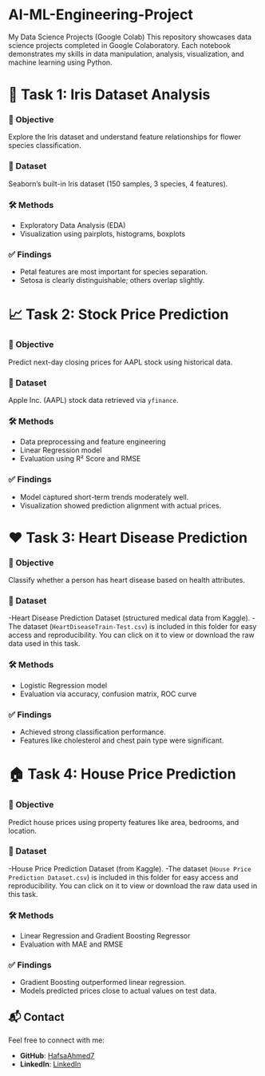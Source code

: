 # AI-ML-Engineering-Project
My Data Science Projects (Google Colab)
This repository showcases data science projects completed in Google Colaboratory. Each notebook demonstrates my skills in data manipulation, analysis, visualization, and machine learning using Python.

# 🌸 Task 1: Iris Dataset Analysis

### 🧠 Objective
Explore the Iris dataset and understand feature relationships for flower species classification.

### 📂 Dataset
Seaborn’s built-in Iris dataset (150 samples, 3 species, 4 features).

### 🛠️ Methods
- Exploratory Data Analysis (EDA)
- Visualization using pairplots, histograms, boxplots

### ✅ Findings
- Petal features are most important for species separation.
- Setosa is clearly distinguishable; others overlap slightly.
# 📈 Task 2: Stock Price Prediction

### 🧠 Objective
Predict next-day closing prices for AAPL stock using historical data.

### 📂 Dataset
Apple Inc. (AAPL) stock data retrieved via `yfinance`.

### 🛠️ Methods
- Data preprocessing and feature engineering
- Linear Regression model
- Evaluation using R² Score and RMSE

### ✅ Findings
- Model captured short-term trends moderately well.
- Visualization showed prediction alignment with actual prices.
# ❤️ Task 3: Heart Disease Prediction

### 🧠 Objective
Classify whether a person has heart disease based on health attributes.

### 📂 Dataset
-Heart Disease Prediction Dataset (structured medical data from Kaggle).
-The dataset (`HeartDiseaseTrain-Test.csv`) is included in this folder for easy access and reproducibility. You can click on it to view or download the raw data used in this task.
### 🛠️ Methods
- Logistic Regression model
- Evaluation via accuracy, confusion matrix, ROC curve

### ✅ Findings
- Achieved strong classification performance.
- Features like cholesterol and chest pain type were significant.
# 🏠 Task 4: House Price Prediction

### 🧠 Objective
Predict house prices using property features like area, bedrooms, and location.

### 📂 Dataset
-House Price Prediction Dataset (from Kaggle).
-The dataset (`House Price Prediction Dataset.csv`) is included in this folder for easy access and reproducibility. You can click on it to view or download the raw data used in this task.


### 🛠️ Methods
- Linear Regression and Gradient Boosting Regressor
- Evaluation with MAE and RMSE

### ✅ Findings
- Gradient Boosting outperformed linear regression.
- Models predicted prices close to actual values on test data.
## 📬 Contact

Feel free to connect with me:

- **GitHub**: [HafsaAhmed7](https://github.com/HafsaAhmed7)
- **LinkedIn**: [LinkedIn](https://www.linkedin.com/in/hafsa-ahmed-0a132b32b)


